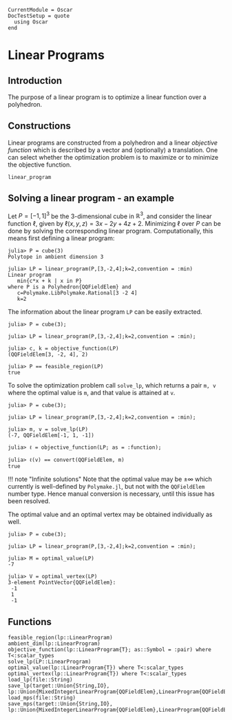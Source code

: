 ```@meta
CurrentModule = Oscar
DocTestSetup = quote
  using Oscar
end
```

# Linear Programs


## Introduction

The purpose of a linear program is to optimize a linear function over a
polyhedron.



## Constructions

Linear programs are constructed from a polyhedron and a linear *objective function*
which is described by a vector and (optionally) a translation. One can select whether the optimization
problem is to maximize or to minimize the objective function.

```@docs
linear_program
```

## Solving a linear program - an example
Let $P=[-1,1]^3$ be the $3$-dimensional cube in $\mathbb{R}^3$, and consider
the linear function $\ell$, given by $\ell(x,y,z) = 3x-2y+4z+2$. Minimizing
$\ell$ over $P$ can be done by solving the corresponding linear program.
Computationally, this means first defining a linear program:

```jldoctest
julia> P = cube(3)
Polytope in ambient dimension 3

julia> LP = linear_program(P,[3,-2,4];k=2,convention = :min)
Linear program
   min{c*x + k | x in P}
where P is a Polyhedron{QQFieldElem} and
   c=Polymake.LibPolymake.Rational[3 -2 4]
   k=2
```

The information about the linear program `LP` can be easily extracted.

```jldoctest
julia> P = cube(3);

julia> LP = linear_program(P,[3,-2,4];k=2,convention = :min);

julia> c, k = objective_function(LP)
(QQFieldElem[3, -2, 4], 2)

julia> P == feasible_region(LP)
true
```

To solve the optimization problem call `solve_lp`, which returns a pair `m, v`
where the optimal value is `m`, and that value is attained at `v`.

```jldoctest
julia> P = cube(3);

julia> LP = linear_program(P,[3,-2,4];k=2,convention = :min);

julia> m, v = solve_lp(LP)
(-7, QQFieldElem[-1, 1, -1])

julia> ℓ = objective_function(LP; as = :function);

julia> ℓ(v) == convert(QQFieldElem, m)
true
```

!!! note "Infinite solutions"
    Note that the optimal value may be $\pm\infty$ which currently is
    well-defined by `Polymake.jl`, but not with the `QQFieldElem` number type. Hence
    manual conversion is necessary, until this issue has been resolved.

The optimal value and an optimal vertex may be obtained individually as well.

```jldoctest
julia> P = cube(3);

julia> LP = linear_program(P,[3,-2,4];k=2,convention = :min);

julia> M = optimal_value(LP)
-7

julia> V = optimal_vertex(LP)
3-element PointVector{QQFieldElem}:
 -1
 1
 -1
```


## Functions

```@docs
feasible_region(lp::LinearProgram)
ambient_dim(lp::LinearProgram)
objective_function(lp::LinearProgram{T}; as::Symbol = :pair) where T<:scalar_types
solve_lp(LP::LinearProgram)
optimal_value(lp::LinearProgram{T}) where T<:scalar_types
optimal_vertex(lp::LinearProgram{T}) where T<:scalar_types
load_lp(file::String)
save_lp(target::Union{String,IO}, lp::Union{MixedIntegerLinearProgram{QQFieldElem},LinearProgram{QQFieldElem}})
load_mps(file::String)
save_mps(target::Union{String,IO}, lp::Union{MixedIntegerLinearProgram{QQFieldElem},LinearProgram{QQFieldElem}})
```

